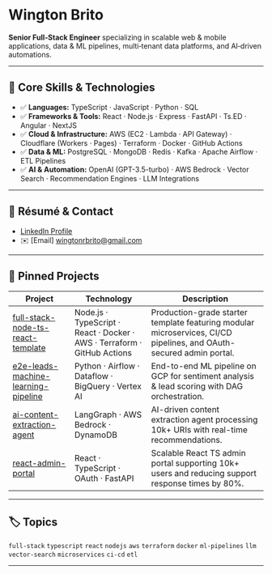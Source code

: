 # Wington Brito

**Senior Full‑Stack Engineer** specializing in scalable web & mobile applications, data & ML pipelines, multi‑tenant data platforms, and AI‑driven automations.

---

## 🚀 Core Skills & Technologies

- ✅ **Languages:** TypeScript · JavaScript · Python · SQL
- ✅ **Frameworks & Tools:** React · Node.js · Express · FastAPI · Ts.ED · Angular · NextJS
- ✅ **Cloud & Infrastructure:** AWS (EC2 · Lambda · API Gateway) · Cloudflare (Workers · Pages) · Terraform · Docker · GitHub Actions
- ✅ **Data & ML:** PostgreSQL · MongoDB · Redis · Kafka · Apache Airflow · ETL Pipelines
- ✅ **AI & Automation:** OpenAI (GPT-3.5-turbo) · AWS Bedrock · Vector Search · Recommendation Engines · LLM Integrations

---

## 📄 Résumé & Contact

- [LinkedIn Profile](https://www.linkedin.com/in/wingtonbrito)
- ✉️ [Email] wingtonrbrito@gmail.com

---

## 📌 Pinned Projects

| Project | Technology | Description |
|---|---|---|
| [full-stack-node-ts-react-template](https://github.com/wingtonrbrito/full-stack-node-ts-react-template) | Node.js · TypeScript · React · Docker · AWS · Terraform · GitHub Actions | Production-grade starter template featuring modular microservices, CI/CD pipelines, and OAuth-secured admin portal. |
| [e2e-leads-machine-learning-pipeline](https://github.com/wingtonrbrito/e2e-leads-machine-learning-pipeline) | Python · Airflow · Dataflow · BigQuery · Vertex AI | End-to-end ML pipeline on GCP for sentiment analysis & lead scoring with DAG orchestration. |
| [ai-content-extraction-agent](#) | LangGraph · AWS Bedrock · DynamoDB | AI-driven content extraction agent processing 10k+ URIs with real-time recommendations. |
| [react-admin-portal](#) | React · TypeScript · OAuth · FastAPI | Scalable React TS admin portal supporting 10k+ users and reducing support response times by 80%. |

---

## 🏷️ Topics

`full-stack` `typescript` `react` `nodejs` `aws` `terraform` `docker` `ml-pipelines` `llm` `vector-search` `microservices` `ci-cd` `etl`

---

